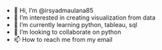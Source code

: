 - 👋 Hi, I’m @irsyadmaulana85
- 👀 I’m interested in creating visualization from data
- 🌱 I’m currently learning python, tableau, sql
- 💞️ I’m looking to collaborate on python
- 📫 How to reach me from my email

<!---
irsyadmaulana85/irsyadmaulana85 is a ✨ special ✨ repository because its `README.md` (this file) appears on your GitHub profile.
You can click the Preview link to take a look at your changes.
--->
